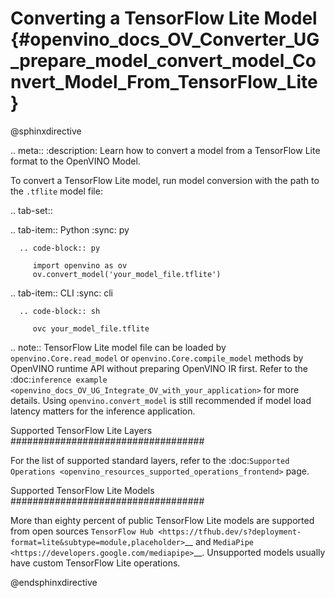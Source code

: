 # Converting a TensorFlow Lite Model {#openvino_docs_OV_Converter_UG_prepare_model_convert_model_Convert_Model_From_TensorFlow_Lite}

@sphinxdirective

.. meta::
   :description: Learn how to convert a model from a
                 TensorFlow Lite format to the OpenVINO Model.


To convert a TensorFlow Lite model, run model conversion with the path to the ``.tflite`` model file:

.. tab-set::

   .. tab-item:: Python
      :sync: py

      .. code-block:: py

         import openvino as ov
         ov.convert_model('your_model_file.tflite')

   .. tab-item:: CLI
      :sync: cli

      .. code-block:: sh

         ovc your_model_file.tflite

.. note:: TensorFlow Lite model file can be loaded by ``openvino.Core.read_model`` or ``openvino.Core.compile_model`` methods by OpenVINO runtime API without preparing OpenVINO IR first. Refer to the :doc:`inference example <openvino_docs_OV_UG_Integrate_OV_with_your_application>` for more details. Using ``openvino.convert_model`` is still recommended if model load latency matters for the inference application.

Supported TensorFlow Lite Layers
###################################

For the list of supported standard layers, refer to the :doc:`Supported Operations <openvino_resources_supported_operations_frontend>` page.

Supported TensorFlow Lite Models
###################################

More than eighty percent of public TensorFlow Lite models are supported from open sources `TensorFlow Hub <https://tfhub.dev/s?deployment-format=lite&subtype=module,placeholder>`__ and `MediaPipe <https://developers.google.com/mediapipe>`__.
Unsupported models usually have custom TensorFlow Lite operations.

@endsphinxdirective
